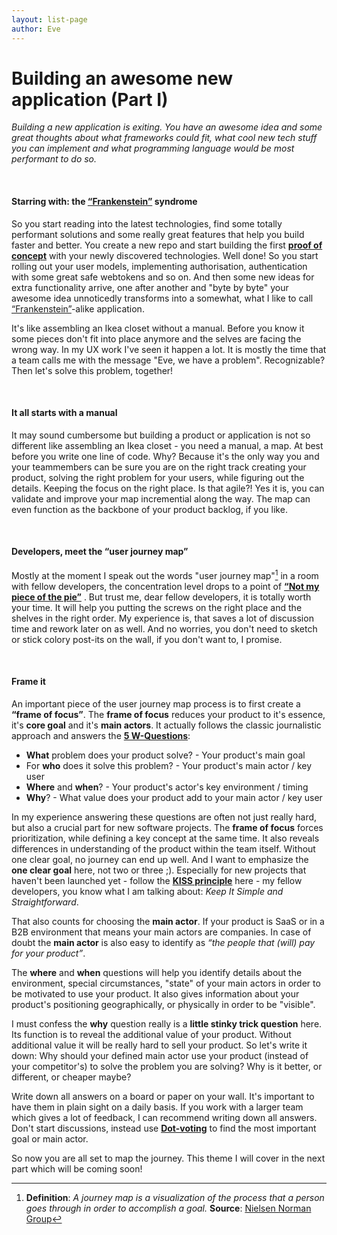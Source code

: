 ```yaml
---
layout: list-page
author: Eve
---
```


# Building an awesome new application (Part I)

_Building a new application is exiting. You have an awesome idea and some great thoughts about what frameworks could fit, what cool new tech stuff you can implement and what programming language would be most performant to do so._

<!--more-->

&nbsp;

#### Starring with: the [“Frankenstein”](https://en.wikipedia.org/wiki/Frankenstein) syndrome

So you start reading into the latest technologies, find some totally performant solutions and some really great features that help you build faster and better. You create a new repo and start building the first **[proof of concept](https://en.wikipedia.org/wiki/Proof_of_concept)** with your newly discovered technologies. Well done! So you start rolling out your user models, implementing authorisation, authentication with some great safe webtokens and so on. And then some new ideas for extra functionality arrive, one after another and "byte by byte" your awesome idea unnoticedly transforms into a somewhat, what I like to call [“Frankenstein”](https://en.wikipedia.org/wiki/Frankenstein)-alike application.

It's like assembling an Ikea closet without a manual. Before you know it some pieces don't fit into place anymore and the selves are facing the wrong way. In my UX work I've seen it happen a lot. It is mostly the time that a team calls me with the message "Eve, we have a problem". Recognizable? Then let's solve this problem, together!

&nbsp;

#### It all starts with a manual

It may sound cumbersome but building a product or application is not so different like assembling an Ikea closet - you need a manual, a map. At best before you write one line of code. Why? Because it's the only way you and your teammembers can be sure you are on the right track creating your product, solving the right problem for your users, while figuring out the details. Keeping the focus on the right place. Is that agile?! Yes it is, you can validate and improve your map incremential along the way. The map can even function as the backbone of your product backlog, if you like.

&nbsp;

#### Developers, meet the “user journey map”

Mostly at the moment I speak out the words "user journey map"[^first] in a room with fellow developers, the concentration level drops to a point of **[“Not my piece of the pie”](https://stackoverflow.com/questions/514083/why-is-good-ui-design-so-hard-for-some-developers)** . But trust me, dear fellow developers, it is totally worth your time. It will help you putting the screws on the right place and the shelves in the right order. My experience is, that saves a lot of discussion time and rework later on as well. And no worries, you don't need to sketch or stick colory post-its on the wall, if you don't want to, I promise.

[^first]: **Definition**: _A journey map is a visualization of the process that a person goes through in order to accomplish a goal._ **Source**: [Nielsen Norman Group](https://www.nngroup.com/articles/journey-mapping-101/)

&nbsp;

#### Frame it

An important piece of the user journey map process is to first create a **“frame of focus”**. The **frame of focus** reduces your product to it's essence, it's **core goal** and it's **main actors**. It actually follows the classic journalistic approach and answers the **[5 W-Questions](https://en.wikipedia.org/wiki/Five_Ws)**:

- **What** problem does your product solve? - Your product's main goal
- For **who** does it solve this problem? - Your product's main actor / key user
- **Where** and **when**? - Your product's actor's key environment / timing
- **Why**? - What value does your product add to your main actor / key user

In my experience answering these questions are often not just really hard, but also a crucial part for new software projects. The **frame of focus** forces prioritization, while defining a key concept at the same time. It also reveals differences in understanding of the product within the team itself. Without one clear goal, no journey can end up well. And I want to emphasize the **one clear goal** here, not two or three ;). Especially for new projects that haven't been launched yet - follow the **[KISS principle](https://en.wikipedia.org/wiki/KISS_principle)** here - my fellow developers, you know what I am talking about: _Keep It Simple and Straightforward_.

That also counts for choosing the **main actor**. If your product is SaaS or in a B2B environment that means your main actors are companies. In case of doubt the **main actor** is also easy to identify as _“the people that (will) pay for your product”_.

The **where** and **when** questions will help you identify details about the environment, special circumstances, "state" of your main actors in order to be motivated to use your product. It also gives information about your product's positioning geographically, or physically in order to be "visible".

I must confess the **why** question really is a **little stinky trick question** here. Its function is to reveal the additional value of your product. Without additional value it will be really hard to sell your product. So let's write it down: Why should your defined main actor use your product (instead of your competitor's) to solve the problem you are solving? Why is it better, or different, or cheaper maybe?

Write down all answers on a board or paper on your wall. It's important to have them in plain sight on a daily basis. If you work with a larger team which gives a lot of feedback, I can recommend writing down all answers. Don't start discussions, instead use **[Dot-voting](https://en.wikipedia.org/wiki/Dot-voting)** to find the most important goal or main actor.

So now you are all set to map the journey. This theme I will cover in the next part which will be coming soon!
